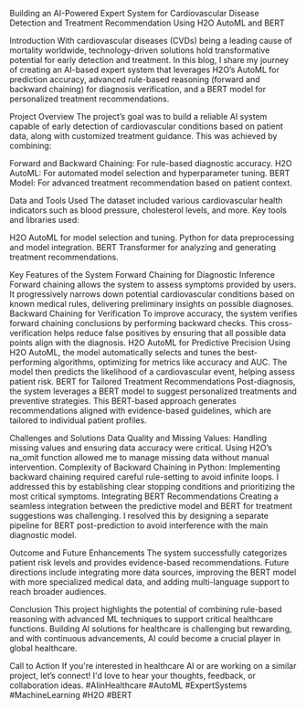 Building an AI-Powered Expert System for Cardiovascular Disease Detection and Treatment Recommendation Using H2O AutoML and BERT

Introduction
With cardiovascular diseases (CVDs) being a leading cause of mortality worldwide, technology-driven solutions hold transformative potential for early detection and treatment. In this blog, I share my journey of creating an AI-based expert system that leverages H2O’s AutoML for prediction accuracy, advanced rule-based reasoning (forward and backward chaining) for diagnosis verification, and a BERT model for personalized treatment recommendations.

Project Overview
The project’s goal was to build a reliable AI system capable of early detection of cardiovascular conditions based on patient data, along with customized treatment guidance. This was achieved by combining:

Forward and Backward Chaining: For rule-based diagnostic accuracy.
H2O AutoML: For automated model selection and hyperparameter tuning.
BERT Model: For advanced treatment recommendation based on patient context.

Data and Tools Used
The dataset included various cardiovascular health indicators such as blood pressure, cholesterol levels, and more. Key tools and libraries used:

H2O AutoML for model selection and tuning.
Python for data preprocessing and model integration.
BERT Transformer for analyzing and generating treatment recommendations.

Key Features of the System
Forward Chaining for Diagnostic Inference Forward chaining allows the system to assess symptoms provided by users. It progressively narrows down potential cardiovascular conditions based on known medical rules, delivering preliminary insights on possible diagnoses.
Backward Chaining for Verification To improve accuracy, the system verifies forward chaining conclusions by performing backward checks. This cross-verification helps reduce false positives by ensuring that all possible data points align with the diagnosis.
H2O AutoML for Predictive Precision Using H2O AutoML, the model automatically selects and tunes the best-performing algorithms, optimizing for metrics like accuracy and AUC. The model then predicts the likelihood of a cardiovascular event, helping assess patient risk.
BERT for Tailored Treatment Recommendations Post-diagnosis, the system leverages a BERT model to suggest personalized treatments and preventive strategies. This BERT-based approach generates recommendations aligned with evidence-based guidelines, which are tailored to individual patient profiles.

Challenges and Solutions
Data Quality and Missing Values: Handling missing values and ensuring data accuracy were critical. Using H2O’s na_omit function allowed me to manage missing data without manual intervention.
Complexity of Backward Chaining in Python: Implementing backward chaining required careful rule-setting to avoid infinite loops. I addressed this by establishing clear stopping conditions and prioritizing the most critical symptoms.
Integrating BERT Recommendations Creating a seamless integration between the predictive model and BERT for treatment suggestions was challenging. I resolved this by designing a separate pipeline for BERT post-prediction to avoid interference with the main diagnostic model.

Outcome and Future Enhancements
The system successfully categorizes patient risk levels and provides evidence-based recommendations. Future directions include integrating more data sources, improving the BERT model with more specialized medical data, and adding multi-language support to reach broader audiences.

Conclusion
This project highlights the potential of combining rule-based reasoning with advanced ML techniques to support critical healthcare functions. Building AI solutions for healthcare is challenging but rewarding, and with continuous advancements, AI could become a crucial player in global healthcare.

Call to Action
If you're interested in healthcare AI or are working on a similar project, let’s connect! I'd love to hear your thoughts, feedback, or collaboration ideas. #AIinHealthcare #AutoML #ExpertSystems #MachineLearning #H2O #BERT

